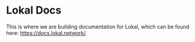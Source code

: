 # Lokal Docs

This is where we are building documentation for Lokal, which can be found here: https://docs.lokal.network/.



